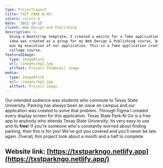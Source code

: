 ```yaml
---
type: ProjectLayout
title: TXST PARK-N-GO!
colors: colors-b
date: '2021-10-15'
client: Web Design and Publishing
description: >-
  Using a Bootstrap template, I created a wesite for a fake application. The
  idea was created as a group for my Web Design & Publishing course, but this
  was my execution of our application. This is a fake application created for a
  college course.
featuredImage:
  type: ImageBlock
  url: /images/bg1.jpg
  altText: Project thumbnail image
media:
  type: ImageBlock
  url: /images/bg1.jpg
  altText: Project image
---
```

Our intended audience was students who commute to Texas State University. Parking has always been an issue on campus and our application was created to solve that problem. Through Figma I created every display screen for this application. Texas State Park-N-Go is a free app to anybody who attends Texas State University. Its very easy to use and its **free**! If you're someone who's constantly worried about finding parking, then this is for you! We've got you covered and you'll never be late again. Overall, this project took about a month and a half to complete.

## **Website link:** [https://txstparkngo.netlify.app](https://txstparkngo.netlify.app/)

